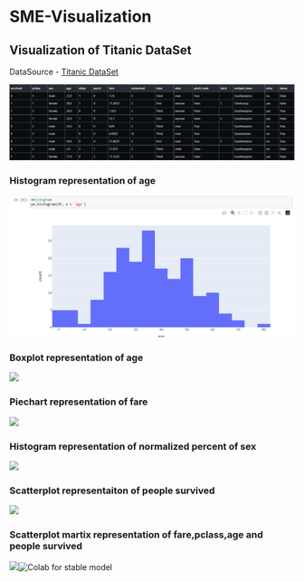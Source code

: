 # SME-Visualization

<h2> Visualization of Titanic DataSet</h2>

DataSource - <a href="https://github.com/mwaskom/seaborn-data/blob/master/titanic.csv"> Titanic DataSet</a>

<img src="Titanic_visualization/titanic_head.png"> 
<h3>Histogram representation of age</h3>
<img src="Titanic_visualization/histogram_age.png">
<h3>Boxplot representation of age</h3>
<img src="Titanic_visualization/boxplot_age.png>
<h3>Histogram representation of fare</h3>
<img src="Titanic_visualization/histogram_embark_town.png>
<h3>Piechart representation of fare</h3>
<img src="Titanic_visualization/pie_chart_embark_town.png>
<h3>Boxplot representation of sex</h3>
<img src="Titanic_visualization/boxplot_sex.png>
<h3>Histogram representation of normalized percent of sex</h3>
<img src="Titanic_visualization/histogram_percentage_sex.png>
<h3>Histogram representation of nomalized percent and group of sex</h3>
<img src="Titanic_visualization/histogram_normalized_percent_sex.png>
<h3>Scatterplot representaiton of people survived</h3>
<img src="Titanic_visualization/scatterplot_survived.png>
<h3>Scatterplot 3d representation of people survived<h3>
<img src="Titanic_visualization/scatter_3d_survived.png>
<h3>Scatterplot martix representation of fare,pclass,age and people survived</h3>
<img src="Titanic_visualization/scatter_matrix_age_fare_pclass_survived.png>

<h3> Open code in Google Colab </h3>
 
[![Colab for stable model](https://colab.research.google.com/assets/colab-badge.svg)](https://colab.research.google.com/drive/1ZRGB6MrHlgIXHAWqpafizKayuvwpj7jm?usp=sharing)
